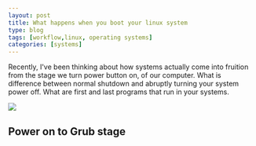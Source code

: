 ```yaml
---
layout: post
title: What happens when you boot your linux system
type: blog
tags: [workflow,linux, operating systems]
categories: [systems]
---
```


Recently, I've been thinking about how systems actually come into fruition from the stage we turn power button on, of our computer. What is difference between normal shutdown and abruptly turning your system power off. What are first and last programs that run in your systems.

![](../../../../../../public/images/file.png) 

## Power on to Grub stage 
